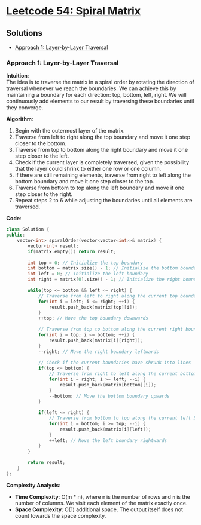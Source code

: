 # [Leetcode 54: Spiral Matrix](https://leetcode.com/problems/spiral-matrix/)

## Solutions
- [Approach 1: Layer-by-Layer Traversal](#approach-1-layer-by-layer-traversal)

### Approach 1: Layer-by-Layer Traversal

**Intuition**:  
The idea is to traverse the matrix in a spiral order by rotating the direction of traversal whenever we reach the boundaries. We can achieve this by maintaining a boundary for each direction: top, bottom, left, right. We will continuously add elements to our result by traversing these boundaries until they converge.

**Algorithm**:  
1. Begin with the outermost layer of the matrix.
2. Traverse from left to right along the top boundary and move it one step closer to the bottom.
3. Traverse from top to bottom along the right boundary and move it one step closer to the left.
4. Check if the current layer is completely traversed, given the possibility that the layer could shrink to either one row or one column.
5. If there are still remaining elements, traverse from right to left along the bottom boundary and move it one step closer to the top.
6. Traverse from bottom to top along the left boundary and move it one step closer to the right.
7. Repeat steps 2 to 6 while adjusting the boundaries until all elements are traversed.

**Code**:
```cpp
class Solution {
public:
    vector<int> spiralOrder(vector<vector<int>>& matrix) {
        vector<int> result;
        if(matrix.empty()) return result;
        
        int top = 0; // Initialize the top boundary
        int bottom = matrix.size() - 1; // Initialize the bottom boundary
        int left = 0; // Initialize the left boundary
        int right = matrix[0].size() - 1; // Initialize the right boundary
        
        while(top <= bottom && left <= right) {
            // Traverse from left to right along the current top boundary
            for(int i = left; i <= right; ++i) {
                result.push_back(matrix[top][i]);
            }
            ++top; // Move the top boundary downwards
            
            // Traverse from top to bottom along the current right boundary
            for(int i = top; i <= bottom; ++i) {
                result.push_back(matrix[i][right]);
            }
            --right; // Move the right boundary leftwards
            
            // Check if the current boundaries have shrunk into lines
            if(top <= bottom) {
                // Traverse from right to left along the current bottom boundary
                for(int i = right; i >= left; --i) {
                    result.push_back(matrix[bottom][i]);
                }
                --bottom; // Move the bottom boundary upwards
            }
             
            if(left <= right) {
                // Traverse from bottom to top along the current left boundary
                for(int i = bottom; i >= top; --i) {
                    result.push_back(matrix[i][left]);
                }
                ++left; // Move the left boundary rightwards
            }
        }
        
        return result;
    }
};
```

**Complexity Analysis**:
- **Time Complexity**: O(m * n), where `m` is the number of rows and `n` is the number of columns. We visit each element of the matrix exactly once.
- **Space Complexity**: O(1) additional space. The output itself does not count towards the space complexity.

